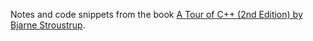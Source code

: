 Notes and code snippets from the book [ A Tour of C++ (2nd Edition) by Bjarne Stroustrup](https://www.goodreads.com/book/show/37946198-a-tour-of-c).

